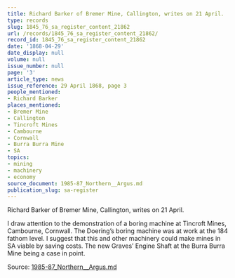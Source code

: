 ```yaml
---
title: Richard Barker of Bremer Mine, Callington, writes on 21 April.
type: records
slug: 1845_76_sa_register_content_21862
url: /records/1845_76_sa_register_content_21862/
record_id: 1845_76_sa_register_content_21862
date: '1868-04-29'
date_display: null
volume: null
issue_number: null
page: '3'
article_type: news
issue_reference: 29 April 1868, page 3
people_mentioned:
- Richard Barker
places_mentioned:
- Bremer Mine
- Callington
- Tincroft Mines
- Cambourne
- Cornwall
- Burra Burra Mine
- SA
topics:
- mining
- machinery
- economy
source_document: 1985-87_Northern__Argus.md
publication_slug: sa-register
---
```


Richard Barker of Bremer Mine, Callington, writes on 21 April.

I draw attention to the demonstration of a boring machine at Tincroft Mines, Cambourne, Cornwall.  The Doering’s boring machine was at work at the 184 fathom level.  I suggest that this and other machinery could make mines in SA viable by saving costs.  The new Graves’ Engine Shaft at the Burra Burra Mine being a case in point.

Source: [1985-87_Northern__Argus.md](/downloads/markdown/1985-87_Northern__Argus.md)
